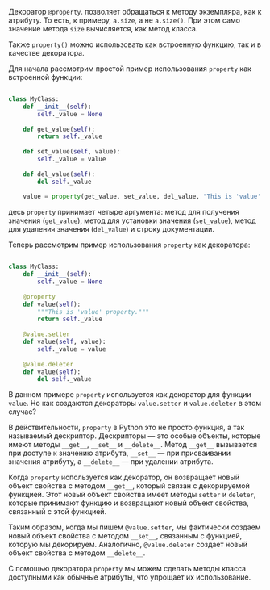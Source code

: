 
Декоратор `@property`. позволяет обращаться к методу экземпляра, как к атрибуту. То есть, к примеру, `a.size`, а не `a.size()`. При этом само значение метода `size` вычисляется, как метод класса.

Также `property()` можно использовать как встроенную функцию, так и в качестве декоратора.

Для начала рассмотрим простой пример использования `property` как встроенной функции:

```python

class MyClass:
    def __init__(self):
        self._value = None
 
    def get_value(self):
        return self._value
 
    def set_value(self, value):
        self._value = value
 
    def del_value(self):
        del self._value
 
    value = property(get_value, set_value, del_value, "This is 'value' property")

```

десь `property` принимает четыре аргумента: метод для получения значения (`get_value`), метод для установки значения (`set_value`), метод для удаления значения (`del_value`) и строку документации.

Теперь рассмотрим пример использования `property` как декоратора:

```python

class MyClass:
    def __init__(self):
        self._value = None
 
    @property
    def value(self):
        """This is 'value' property."""
        return self._value
 
    @value.setter
    def value(self, value):
        self._value = value
 
    @value.deleter
    def value(self):
        del self._value

```

В данном примере `property` используется как декоратор для функции `value`. Но как создаются декораторы `value.setter` и `value.deleter` в этом случае?

В действительности, `property` в Python это не просто функция, а так называемый дескриптор. Дескрипторы — это особые объекты, которые имеют методы `__get__`, `__set__` и `__delete__`. Метод `__get__` вызывается при доступе к значению атрибута, `__set__` — при присваивании значения атрибуту, а `__delete__` — при удалении атрибута.

Когда `property` используется как декоратор, он возвращает новый объект свойства с методом `__get__`, который связан с декорируемой функцией. Этот новый объект свойства имеет методы `setter` и `deleter`, которые принимают функцию и возвращают новый объект свойства, связанный с этой функцией.

Таким образом, когда мы пишем `@value.setter`, мы фактически создаем новый объект свойства с методом `__set__`, связанным с функцией, которую мы декорируем. Аналогично, `@value.deleter` создает новый объект свойства с методом `__delete__`.

С помощью декоратора `property` мы можем сделать методы класса доступными как обычные атрибуты, что упрощает их использование.